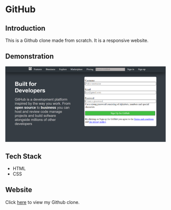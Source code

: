 # GitHub
## Introduction
This is a Github clone made from scratch. It is a responsive website.

## Demonstration
![GitHub Clone](/images/githubpic.png)

## Tech Stack
* HTML
* CSS

## Website
Click [here](https://chinmay908.github.io/GitHub/) to view my Github clone.
